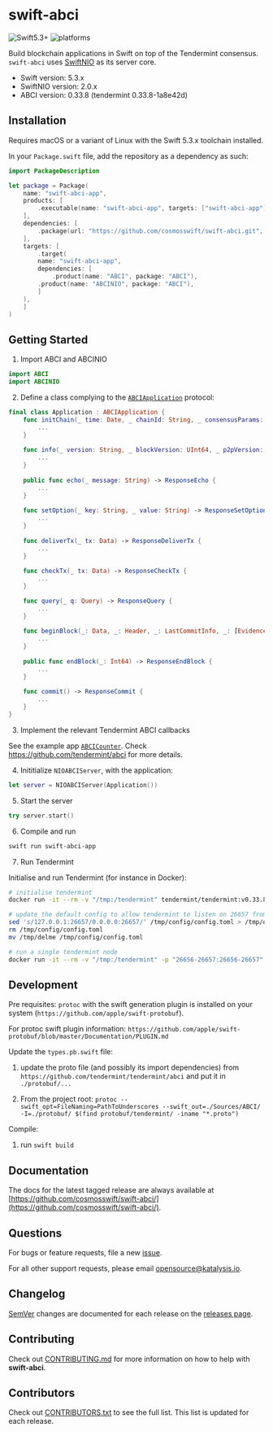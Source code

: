 # swift-abci
![Swift5.3+](https://img.shields.io/badge/Swift-5.3+-blue.svg)
![platforms](https://img.shields.io/badge/platforms-macOS%20%7C%20linux-orange.svg)

Build blockchain applications in Swift on top of the Tendermint consensus. `swift-abci` uses [SwiftNIO](https://github.com/apple/swift-nio) as its server core.

- Swift version: 5.3.x
- SwiftNIO version: 2.0.x
- ABCI version: 0.33.8 (tendermint 0.33.8-1a8e42d)


## Installation

Requires macOS or a variant of Linux with the Swift 5.3.x toolchain installed.

In your `Package.swift` file, add the repository as a dependency as such:

``` swift
import PackageDescription

let package = Package(
    name: "swift-abci-app",
    products: [
        .executable(name: "swift-abci-app", targets: ["swift-abci-app"]),
    ],
    dependencies: [
        .package(url: "https://github.com/cosmosswift/swift-abci.git", .upToNextMajor(from: "1.0.0")),
    ],
    targets: [
        .target(
	    name: "swift-abci-app", 
	    dependencies: [
	        .product(name: "ABCI", package: "ABCI"), 
		.product(name: "ABCINIO", package: "ABCI"),
	    ]
	),
    ]
)
```

## Getting Started

1. Import ABCI and ABCINIO

```swift
import ABCI
import ABCINIO
```

2. Define a class complying to the [`ABCIApplication`](/Sources/ABCI/ABCIApplication.swift) protocol:

``` swift
final class Application : ABCIApplication {
    func initChain(_ time: Date, _ chainId: String, _ consensusParams: ConsensusParams, _ updates: [ValidatorUpdate], _ appStateBytes: Data) -> ResponseInitChain {
        ... 
    }
    
    func info(_ version: String, _ blockVersion: UInt64, _ p2pVersion: UInt64) -> ResponseInfo {
        ... 
    }
    
    public func echo(_ message: String) -> ResponseEcho {
        ... 
    }
    
    func setOption(_ key: String, _ value: String) -> ResponseSetOption {
        ...
    }
    
    func deliverTx(_ tx: Data) -> ResponseDeliverTx {
        ...
    }
    
    func checkTx(_ tx: Data) -> ResponseCheckTx {
        ...
    }

    func query(_ q: Query) -> ResponseQuery {
        ...
    }
    
    func beginBlock(_: Data, _: Header, _: LastCommitInfo, _: [Evidence]) -> ResponseBeginBlock {
        ...
    }
    
    public func endBlock(_: Int64) -> ResponseEndBlock {
        ...
    }
    
    func commit() -> ResponseCommit {
        ...
    }
}
```

3. Implement the relevant Tendermint ABCI callbacks

See the example app [`ABCICounter`](/Sources/ABCICounter/main.swift). Check https://github.com/tendermint/abci for more details.

4. Inititialize `NIOABCIServer`, with the application:

```swift
let server = NIOABCIServer(Application())
```

5. Start the server

```swift
try server.start()
```

6. Compile and run

```bash
swift run swift-abci-app
```

7. Run Tendermint

Initialise and run Tendermint (for instance in Docker):

```bash
# initialise tendermint
docker run -it --rm -v "/tmp:/tendermint" tendermint/tendermint:v0.33.8 init

# update the default config to allow tendermint to listen on 26657 from the localhost
sed 's/127.0.0.1:26657/0.0.0.0:26657/' /tmp/config/config.toml > /tmp/delme
rm /tmp/config/config.toml
mv /tmp/delme /tmp/config/config.toml

# run a single tendermint node
docker run -it --rm -v "/tmp:/tendermint" -p "26656-26657:26656-26657"  tendermint/tendermint:v0.33.8 node --proxy_app="tcp://host.docker.internal:26658"
```

## Development

Pre requisites: `protoc` with the swift generation plugin is installed on your system (`https://github.com/apple/swift-protobuf`).

For protoc swift plugin information: `https://github.com/apple/swift-protobuf/blob/master/Documentation/PLUGIN.md`

Update the `types.pb.swift` file:

1. update the proto file (and possibly its import dependencies) from  `https://github.com/tendermint/tendermint/abci` and put it in `./protobuf/...`

2. From the project root: `protoc --swift_opt=FileNaming=PathToUnderscores --swift_out=./Sources/ABCI/ -I=./protobuf/ $(find protobuf/tendermint/ -iname "*.proto")`

Compile:

1. run `swift build`

## Documentation

The docs for the latest tagged release are always available at [https://github.com/cosmosswift/swift-abci/](https://github.com/cosmosswift/swift-abci/).

## Questions

For bugs or feature requests, file a new [issue](https://github.com/cosmosswift/swift-abci/issues).

For all other support requests, please email [opensource@katalysis.io](mailto:opensource@katalysis.io).

## Changelog

[SemVer](https://semver.org/) changes are documented for each release on the [releases page](https://github.com/cosmosswift/swift-abci/-/releases).

## Contributing

Check out [CONTRIBUTING.md](https://github.com/cosmosswift/swift-abci/blob/master/CONTRIBUTING.md) for more information on how to help with **swift-abci**.

## Contributors

Check out [CONTRIBUTORS.txt](https://github.com/cosmosswift/swift-abci/blob/master/CONTRIBUTORS.txt) to see the full list. This list is updated for each release.
